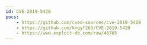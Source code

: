 ```yaml
---
id: CVE-2019-5420
pocs:
    - https://github.com/cved-sources/cve-2019-5420
    - https://github.com/knqyf263/CVE-2019-5420
    - https://www.exploit-db.com/raw/46785
---
```

